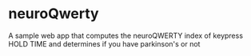 # neuroQwerty
A sample web app that computes the neuroQWERTY index of keypress HOLD TIME and determines if you have parkinson's or not
